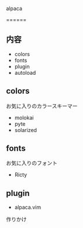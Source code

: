 alpaca

======

## 内容

- colors
- fonts
- plugin
- autoload

## colors

お気に入りのカラースキーマー

- molokai
- pyte
- solarized

## fonts

お気に入りのフォント

- Ricty

## plugin

- alpaca.vim

作りかけ
